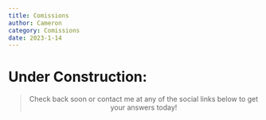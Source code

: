 ```yaml
---
title: Comissions
author: Cameron
category: Comissions
date: 2023-1-14
---
```


# Under Construction:
> <p style="text-align: Center;">Check back soon or contact me at any of the social links below to get your answers today!</p>